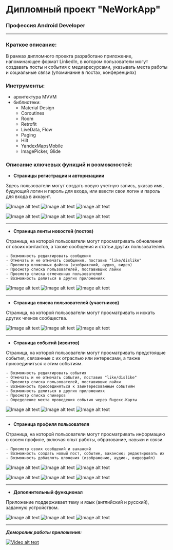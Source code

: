 # Дипломный проект "NeWorkApp"

### Профессия Android Developer

---

### Краткое описание:

В рамках дипломного проекта разработано приложение, напоминающее формат LinkedIn, в котором пользователи
могут создавать посты и события с медиаресурсами, указывать места работы и социальные связи (упоминание в постах, конференциях)

### Инструменты:

- архитектура MVVM
- библиотеки:
  - Material Design
  - Coroutines
  - Room
  - Retrofit
  - LiveData, Flow
  - Paging
  - Hilt
  - YandexMapsMobile
  - ImagePicker, Glide

### Описание ключевых функций и возможностей:

- **Страницы регистрации и авторизациии** 

Здесь пользователи могут создать новую учетную запись, указав имя, будующий логин и пароль для входа,
или ввести свои логин и пароль для входа в аккаунт.

![Image alt text](https://github.com/MSPirat/NeWorkApp/blob/master/screenShots/1.jpg)
![Image alt text](https://github.com/MSPirat/NeWorkApp/blob/master/screenShots/2.jpg)
![Image alt text](https://github.com/MSPirat/NeWorkApp/blob/master/screenShots/3.jpg)

![Image alt text](https://github.com/MSPirat/NeWorkApp/blob/master/screenShots/4.jpg)
![Image alt text](https://github.com/MSPirat/NeWorkApp/blob/master/screenShots/5.jpg)
![Image alt text](https://github.com/MSPirat/NeWorkApp/blob/master/screenShots/7.jpg)

---

- **Страница ленты новостей (постов)**

Страница, на которой пользователи могут просматривать обновления от своих контактов, а также сообщения и статьи других пользователей.

    - Возможность редактировать сообщения
    - Отмечать и не отмечать сообщения, поставив "like/dislike"
    - Просмотр вложенных файлов (изображений, аудио, видео)
    - Просмотр списка пользователей, поставивших лайки
    - Просмотр списка отмеченных пользователей
    - Возможность делиться в других приложениях

![Image alt text](https://github.com/MSPirat/NeWorkApp/blob/master/screenShots/10.jpg)
![Image alt text](https://github.com/MSPirat/NeWorkApp/blob/master/screenShots/12.jpg)
![Image alt text](https://github.com/MSPirat/NeWorkApp/blob/master/screenShots/13.jpg)

---

- **Страница списка пользователей (участников)**

Страница, на которой пользователи могут просматривать и искать других членов сообщества.

![Image alt text](https://github.com/MSPirat/NeWorkApp/blob/master/screenShots/15.jpg)
![Image alt text](https://github.com/MSPirat/NeWorkApp/blob/master/screenShots/16.jpg)
![Image alt text](https://github.com/MSPirat/NeWorkApp/blob/master/screenShots/17.jpg)

---

- **Страница событий (ивентов)**

Страница, на которой пользователи могут просматривать предстоящие события, связанные с их отраслью или интересами, а также присоединиться к этим событиям.

    - Возможность редактировать события
    - Отмечать и не отмечать события, поставив "like/dislike"
    - Просмотр списка пользователей, поставивших лайки
    - Возможность присоединяться к заинтересованным событиям
    - Возможность делиться в других приложениях
    - Просмотр списка спикеров
    - Определение места проведения события через Яндекс.Карты 

![Image alt text](https://github.com/MSPirat/NeWorkApp/blob/master/screenShots/18.jpg)
![Image alt text](https://github.com/MSPirat/NeWorkApp/blob/master/screenShots/19.jpg)
![Image alt text](https://github.com/MSPirat/NeWorkApp/blob/master/screenShots/20.jpg)

---

- **Страница профиля пользователя**

Страница, на которой пользователи могут просматривать информацию о своем профиле, включая опыт работы, образование, навыки и связи.

    - Просмотр своих сообщений и вакансий
    - Возможность создать новый пост, событие, вакансию; редактировать их
    - Возможность добавлять вложения (изображение, аудио-, видеофайл)

![Image alt text](https://github.com/MSPirat/NeWorkApp/blob/master/screenShots/21.jpg)
![Image alt text](https://github.com/MSPirat/NeWorkApp/blob/master/screenShots/22.jpg)
![Image alt text](https://github.com/MSPirat/NeWorkApp/blob/master/screenShots/23.jpg)

![Image alt text](https://github.com/MSPirat/NeWorkApp/blob/master/screenShots/24.jpg)
![Image alt text](https://github.com/MSPirat/NeWorkApp/blob/master/screenShots/25.jpg)
![Image alt text](https://github.com/MSPirat/NeWorkApp/blob/master/screenShots/26.jpg)

---

- **Дополнительный функционал**

Приложение поддерживает тему и язык (английский и русский), заданную устройством.

![Image alt text](https://github.com/MSPirat/NeWorkApp/blob/master/screenShots/27.jpg)
![Image alt text](https://github.com/MSPirat/NeWorkApp/blob/master/screenShots/28.jpg)
![Image alt text](https://github.com/MSPirat/NeWorkApp/blob/master/screenShots/29.jpg)

---

***Деморолик работы приложения:***

[![Video alt text](https://github.com/MSPirat/NeWorkApp/blob/master/screenShots/6.jpg)](https://github.com/MSPirat/NeWorkApp/blob/master/screenRecord/ScreenRecord_NeWorkApp.mp4)
